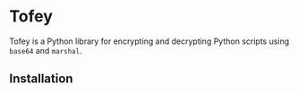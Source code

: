 # Tofey

Tofey is a Python library for encrypting and decrypting Python scripts using `base64` and `marshal`.

## Installation

